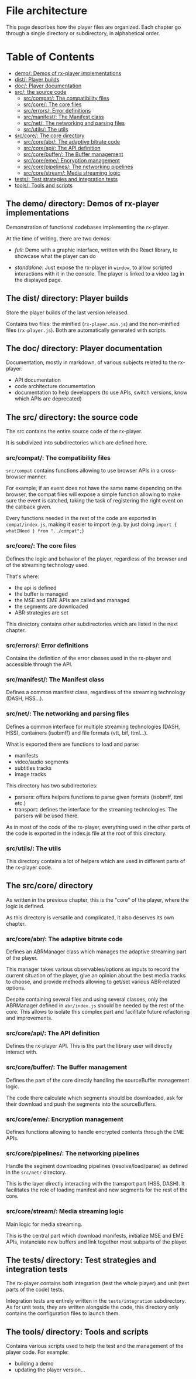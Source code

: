 # File architecture

This page describes how the player files are organized. Each chapter go through a single directory or subdirectory, in alphabetical order.

# Table of Contents

- [demo/: Demos of rx-player implementations](#demo)
- [dist/: Player builds](#dist)
- [doc/: Player documentation](#doc)
- [src/: the source code](#src)
  - [src/compat/: The compatibility files](#src-compat)
  - [src/core/: The core files](#src-core)
  - [src/errors/: Error definitions](#src-errors)
  - [src/manifest/: The Manifest class](#src-manifest)
  - [src/net/: The networking and parsing files](#src-net)
  - [src/utils/: The utils](#src-utils)
- [src/core/: The core directory](#core)
  - [src/core/abr/: The adaptive bitrate code](#core-abr)
  - [src/core/api/: The API definition](#core-api)
  - [src/core/buffer/: The Buffer management](#core-buffer)
  - [src/core/eme/: Encryption management](#core-eme)
  - [src/core/pipelines/: The networking pipelines](#core-pipelines)
  - [src/core/stream/: Media streaming logic](#core-stream)
- [tests/: Test strategies and integration tests](#tests)
- [tools/: Tools and scripts](#tools)

## <a name="demo"></a>The demo/ directory: Demos of rx-player implementations

Demonstration of functional codebases implementing the rx-player.

At the time of writing, there are two demos:
  - _full_: Demo with a graphic interface, written with the React library, to showcase what the player can do

  - _standalone_: Just expose the rx-player in ``window``, to allow scripted interactions with it in the console. The player is linked to a video tag in the displayed page.

## <a name="dist"></a>The dist/ directory: Player builds

Store the player builds of the last version released.

Contains two files: the minified (``rx-player.min.js``) and the non-minified files (``rx-player.js``). Both are automatically generated with scripts.

## <a name="doc"></a>The doc/ directory: Player documentation

Documentation, mostly in markdown, of various subjects related to the rx-player:
  - API documentation
  - code architecture documentation
  - documentation to help developpers (to use APIs, switch versions, know which APIs are deprecated)

## <a name="src"></a>The src/ directory: the source code

The src contains the entire source code of the rx-player.

It is subdivized into subdirectories which are defined here.

### <a name="src-compat"></a>src/compat/: The compatibility files

``src/compat`` contains functions allowing to use browser APIs in a cross-browser manner.

For example, if an event does not have the same name depending on the browser, the compat files will expose a simple function allowing to make sure the event is catched, taking the task of registering the right event on the callback given.

Every functions needed in the rest of the code are exported in ``compat/index.js``,
making it easier to import (e.g. by just doing ``import { whatINeed } from "../compat";``)

### <a name="src-core"></a>src/core/: The core files

Defines the logic and behavior of the player, regardless of the browser and of the streaming technology used.

That's where:
  - the api is defined
  - the buffer is managed
  - the MSE and EME APIs are called and managed
  - the segments are downloaded
  - ABR strategies are set

This directory contains other subdirectories which are listed in the next chapter.

### <a name="src-errors"></a>src/errors/: Error definitions

Contains the definition of the error classes used in the rx-player and accessible through the API.

### <a name="src-manifest"></a>src/manifest/: The Manifest class

Defines a common manifest class, regardless of the streaming technology (DASH, HSS...).

### <a name="src-net"></a>src/net/: The networking and parsing files

Defines a common interface for multiple streaming technologies (DASH, HSS), containers (isobmff) and file formats (vtt, bif, ttml...).

What is exported there are functions to load and parse:
  - manifests
  - video/audio segments
  - subtitles tracks
  - image tracks

This directory has two subdirectories:
  - parsers: offers helpers functions to parse given formats (isobmff, ttml etc.)
  - transport: defines the interface for the streaming technologies. The parsers will be used there.

As in most of the code of the rx-player, everything used in the other parts of the code is exported in the index.js file at the root of this directory.

### <a name="src-utils"></a>src/utils/: The utils

This directory contains a lot of helpers which are used in different parts of the rx-player code.

## <a name="core"></a>The src/core/ directory

As written in the previous chapter, this is the "core" of the player, where the logic is defined.

As this directory is versatile and complicated, it also deserves its own chapter.

### <a name="core-abr"></a>src/core/abr/: The adaptive bitrate code

Defines an ABRManager class which manages the adaptive streaming part of the player.

This manager takes various observables/options as inputs to record the current situation of the player, give an opinion about the best media tracks to choose, and provide methods allowing to get/set various ABR-related options.

Despite containing several files and using several classes, only the ABRManager defined in ``abr/index.js`` should be needed by the rest of the core. This allows to isolate this complex part and facilitate future refactoring and improvements.

### <a name="core-api"></a>src/core/api/: The API definition

Defines the rx-player API. This is the part the library user will directly interact with.

### <a name="core-buffer"></a>src/core/buffer/: The Buffer management

Defines the part of the core directly handling the sourceBuffer management logic.

The code there calculate which segments should be downloaded, ask for their download and push the segments into the sourceBuffers.

### <a name="core-eme"></a>src/core/eme/: Encryption management

Defines functions allowing to handle encrypted contents through the EME APIs.

### <a name="core-pipelines"></a>src/core/pipelines/: The networking pipelines

Handle the segment downloading pipelines (resolve/load/parse) as defined in the ``src/net/`` directory.

This is the layer directly interacting with the transport part (HSS, DASH). It facilitates the role of loading manifest and new segments for the rest of the core.

### <a name="core-stream"></a>src/core/stream/: Media streaming logic

Main logic for media streaming.

This is the central part which download manifests, initialize MSE and EME APIs, instanciate new buffers and link together most subparts of the player.

## <a name="tests"></a>The tests/ directory: Test strategies and integration tests

The rx-player contains both integration (test the whole player) and unit (test parts of the code) tests.

Integration tests are entirely written in the ``tests/integration`` subdirectory. As for unit tests, they are written alongside the code, this directory only contains the configuration files to launch them.

## <a name="tools"></a>The tools/ directory: Tools and scripts

Contains various scripts used to help the test and the management of the player code. For example:
  - building a demo
  - updating the player version...

